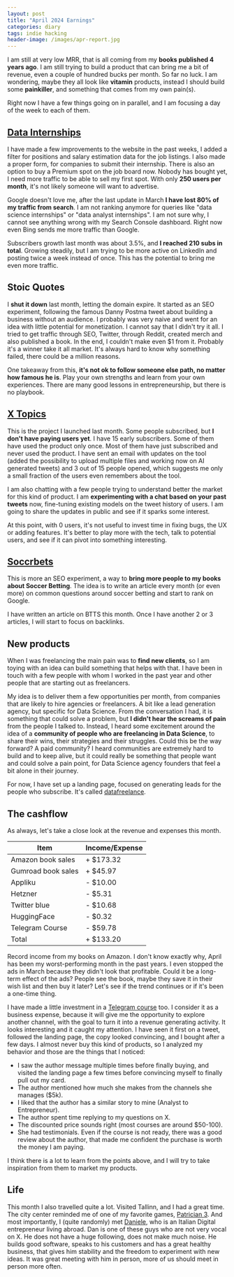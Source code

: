 ```yaml
---
layout: post
title: "April 2024 Earnings"
categories: diary
tags: indie hacking
header-image: /images/apr-report.jpg
---
```


I am still at very low MRR, that is all coming from my **books published 4 years ago**. I am still trying to build a product that can bring me a bit of revenue, even a couple of hundred bucks per month. So far no luck. I am wondering, maybe they all look like **vitamin** products, instead I should build some **painkiller**, and something that comes from my own pain(s).

Right now I have a few things going on in parallel, and I am focusing a day of the week to each of them.

## [Data Internships][datainternships]

I have made a few improvements to the website in the past weeks, I added a filter for positions and salary estimation data for the job listings. I also made a proper form, for companies to submit their internship. There is also an option to buy a Premium spot on the job board now. Nobody has bought yet, I need more traffic to be able to sell my first spot. With only **250 users per month**, it's not likely someone will want to advertise.

Google doesn't love me, after the last update in March **I have lost 80% of my traffic from search**. I am not ranking anymore for queries like "data science internships" or "data analyst internships". I am not sure why, I cannot see anything wrong with my Search Console dashboard. Right now even Bing sends me more traffic than Google.

Subscribers growth last month was about 3.5%, and **I reached 210 subs in total**. Growing steadily, but I am trying to be more active on LinkedIn and posting twice a week instead of once. This has the potential to bring me even more traffic.

## Stoic Quotes

I **shut it down** last month, letting the domain expire. It started as an SEO experiment, following the famous Danny Postma tweet about building a business without an audience. I probably was very naive and went for an idea with little potential for monetization. I cannot say that I didn't try it all. I tried to get traffic through SEO, Twitter, through Reddit, created merch and also published a book. In the end, I couldn't make even $1 from it. Probably it's a winner take it all market. It's always hard to know why something failed, there could be a million reasons.

One takeaway from this, **it's not ok to follow someone else path, no matter how famous he is**. Play your own strengths and learn from your own experiences. There are many good lessons in entrepreneurship, but there is no playbook.

## [X Topics][xtopics]

This is the project I launched last month. Some people subscribed, but **I don't have paying users yet**. I have 15 early subscribers. Some of them have used the product only once. Most of them have just subscribed and never used the product. I have sent an email with updates on the tool (added the possibility to upload multiple files and working now on AI generated tweets) and 3 out of 15 people opened, which suggests me only a small fraction of the users even remembers about the tool.

I am also chatting with a few people trying to understand better the market for this kind of product. I am **experimenting with a chat based on your past tweets** now, fine-tuning existing models on the tweet history of users. I am going to share the updates in public and see if it sparks some interest.

At this point, with 0 users, it's not useful to invest time in fixing bugs, the UX or adding features. It's better to play more with the tech, talk to potential users, and see if it can pivot into something interesting.

## [Soccrbets][soccrbets]

This is more an SEO experiment, a way to **bring more people to my books about Soccer Betting**. The idea is to write an article every month (or even more) on common questions around soccer betting and start to rank on Google.

I have written an article on BTTS this month. Once I have another 2 or 3 articles, I will start to focus on backlinks.

## New products

When I was freelancing the main pain was to **find new clients**, so I am toying with an idea can build something that helps with that. I have been in touch with a few people with whom I worked in the past year and other people that are starting out as freelancers.

My idea is to deliver them a few opportunities per month, from companies that are likely to hire agencies or freelancers. A bit like a lead generation agency, but specific for Data Science. From the conversation I had, it is something that could solve a problem, but **I didn't hear the screams of pain** from the people I talked to. Instead, I heard some excitement around the idea of a **community of people who are freelancing in Data Science**, to share their wins, their strategies and their struggles. Could this be the way forward? A paid community? I heard communities are extremely hard to build and to keep alive, but it could really be something that people want and could solve a pain point, for Data Science agency founders that feel a bit alone in their journey.

For now, I have set up a landing page, focused on generating leads for the people who subscribe. It's called [datafreelance][datafreelance].

## The cashflow

As always, let's take a close look at the revenue and expenses this month.

| Item               | Income/Expense |
| ------------------ | -------------- |
| Amazon book sales  | + $173.32      |
| Gumroad book sales | + $45.97       |
| Appliku            | - $10.00       |
| Hetzner            | - $5.31        |
| Twitter blue       | - $10.68       |
| HuggingFace        | - $0.32        |
| Telegram Course    | - $59.78       |
| Total              | + $133.20      |

Record income from my books on Amazon. I don't know exactly why, April has been my worst-performing month in the past years. I even stopped the ads in March because they didn't look that profitable. Could it be a long-term effect of the ads? People see the book, maybe they save it in their wish list and then buy it later? Let's see if the trend continues or if it's been a one-time thing.

I have made a little investment in a [Telegram course][telegram-maria] too. I consider it as a business expense, because it will give me the opportunity to explore another channel, with the goal to turn it into a revenue generating activity. It looks interesting and it caught my attention. I have seen it first on a tweet, followed the landing page, the copy looked convincing, and I bought after a few days. I almost never buy this kind of products, so I analyzed my behavior and those are the things that I noticed:

- I saw the author message multiple times before finally buying, and visited the landing page a few times before convincing myself to finally pull out my card.
- The author mentioned how much she makes from the channels she manages ($5k).
- I liked that the author has a similar story to mine (Analyst to Entrepreneur).
- The author spent time replying to my questions on X.
- The discounted price sounds right (most courses are around $50-100).
- She had testimonials. Even if the course is not ready, there was a good review about the author, that made me confident the purchase is worth the money I am paying.

I think there is a lot to learn from the points above, and I will try to take inspiration from them to market my products.

## Life

This month I also travelled quite a lot. Visited Tallinn, and I had a great time. The city center reminded me of one of my favorite games, [Patrician 3][patrician-3]. And most importantly, I (quite randomly) met [Daniele][dan], who is an Italian Digital entrepreneur living abroad. Dan is one of these guys who are not very vocal on X. He does not have a huge following, does not make much noise. He builds good software, speaks to his customers and has a great healthy business, that gives him stability and the freedom to experiment with new ideas. It was great meeting with him in person, more of us should meet in person more often.

[xtopics]: https://xtopics.co
[soccrbets]: https://soccrbets.com
[datainternships]: https://datainternships.co
[datafreelance]: https://datafreelance.co
[telegram-maria]: https://tghero.pro/telegram/
[patrician-3]: https://store.steampowered.com/app/33570/Patrician_III/
[dan]: https://danielesecondi.com/
